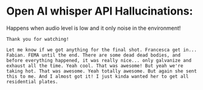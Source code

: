 # Open AI whisper API Hallucinations:
Happens when audio level is low and it only noise in the environment!

    Thank you for watching!
    
    Let me know if we got anything for the final shot. Francesca get in... Fabian. FEMA until the end. There are some dead dead bodies, and before everything happened, it was really nice... only galvanize and exhaust all the time. Yeah cool. That was awesome! But yeah we're taking hot. That was awesome. Yeah totally awesome. But again she sent this to me. And I almost got it! I just kinda wanted her to get all residential plates.